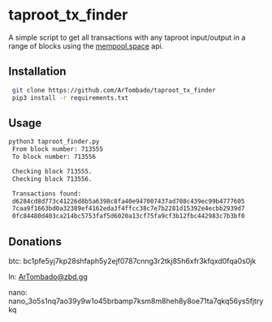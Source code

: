 # taproot_tx_finder

A simple script to get all transactions with any taproot input/output in a range of blocks using the [mempool.space](https://mempool.space/api) api.

## Installation
```bash
 git clone https://github.com/ArTombado/taproot_tx_finder
 pip3 install -r requirements.txt
```

## Usage

```bash
python3 taproot_finder.py
 From block number: 713555
 To block number: 713556

 Checking block 713555.
 Checking block 713556.

 Transactions found:
 d6284cd8d773c41226d8b5a6398c8fa40e947007437ad708c439ec99b4777605
 7caa9f1663bd0a32389ef4162eda3f4ffcc38c7e7b2281d15392e4ecbb2939d7
 0fc84480d403ca214bc5753faf5d6020a13cf75fa9cf3b12fbc442983c7b3bf0
```

## Donations

btc: bc1pfe5yj7kp28shfaph5y2ejf0787cnng3r2tkj85h6xfr3kfqxd0fqa0s0jk

ln: ArTombado@zbd.gg

nano: nano_3o5s1nq7ao39y9w1o45brbamp7ksm8m8heh8y8oe71ta7qkq56ys5fjtrykq
